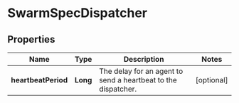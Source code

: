 
# SwarmSpecDispatcher

## Properties
Name | Type | Description | Notes
------------ | ------------- | ------------- | -------------
**heartbeatPeriod** | **Long** | The delay for an agent to send a heartbeat to the dispatcher.  |  [optional]



